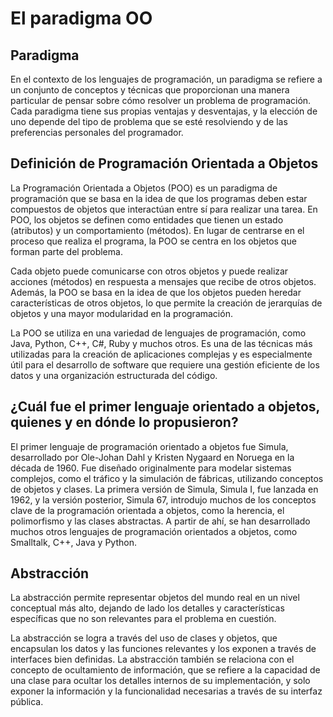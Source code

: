 # El paradigma OO
## Paradigma
En el contexto de los lenguajes de programación, un paradigma se refiere a un conjunto de conceptos y técnicas que proporcionan una manera particular de pensar sobre cómo resolver un problema de programación. Cada paradigma tiene sus propias ventajas y desventajas, y la elección de uno depende del tipo de problema que se esté resolviendo y de las preferencias personales del programador.

## Definición de Programación Orientada a Objetos

La Programación Orientada a Objetos (POO) es un paradigma de programación que se basa en la idea de que los programas deben estar compuestos de objetos que interactúan entre sí para realizar una tarea. En POO, los objetos se definen como entidades que tienen un estado (atributos) y un comportamiento (métodos).
En lugar de centrarse en el proceso que realiza el programa, la POO se centra en los objetos que forman parte del problema. 

Cada objeto puede comunicarse con otros objetos y puede realizar acciones (métodos) en respuesta a mensajes que recibe de otros objetos. Además, la POO se basa en la idea de que los objetos pueden heredar características de otros objetos, lo que permite la creación de jerarquías de objetos y una mayor modularidad en la programación.

La POO se utiliza en una variedad de lenguajes de programación, como Java, Python, C++, C#, Ruby y muchos otros. Es una de las técnicas más utilizadas para la creación de aplicaciones complejas y es especialmente útil para el desarrollo de software que requiere una gestión eficiente de los datos y una organización estructurada del código.

## ¿Cuál fue el primer lenguaje orientado a objetos, quienes y en dónde lo propusieron?

El primer lenguaje de programación orientado a objetos fue Simula, desarrollado por Ole-Johan Dahl y Kristen Nygaard en Noruega en la década de 1960. Fue diseñado originalmente para modelar sistemas complejos, como el tráfico y la simulación de fábricas, utilizando conceptos de objetos y clases. La primera versión de Simula, Simula I, fue lanzada en 1962, y la versión posterior, Simula 67, introdujo muchos de los conceptos clave de la programación orientada a objetos, como la herencia, el polimorfismo y las clases abstractas. A partir de ahí, se han desarrollado muchos otros lenguajes de programación orientados a objetos, como Smalltalk, C++, Java y Python.


## Abstracción
La abstracción permite representar objetos del mundo real en un nivel conceptual más alto, dejando de lado los detalles y características específicas que no son relevantes para el problema en cuestión.

La abstracción se logra a través del uso de clases y objetos, que encapsulan los datos y las funciones relevantes y los exponen a través de interfaces bien definidas. La abstracción también se relaciona con el concepto de ocultamiento de información, que se refiere a la capacidad de una clase para ocultar los detalles internos de su implementación, y solo exponer la información y la funcionalidad necesarias a través de su interfaz pública.

